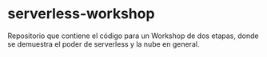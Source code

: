 # serverless-workshop
Repositorio que contiene el código para un Workshop de dos etapas, donde se demuestra el poder de serverless y la nube en general.
